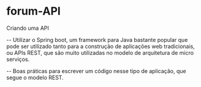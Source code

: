 # forum-API
Criando uma API

-- Utilizar o Spring boot, um framework para Java bastante popular que 
pode ser utilizado tanto para a construção de aplicações web tradicionais,
ou APIs REST, que são muito utilizadas no modelo de arquitetura de micro serviços.

-- Boas práticas para escrever um código nesse tipo de aplicação, que segue o modelo REST.
